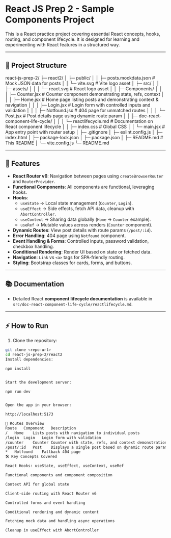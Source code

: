 # React JS Prep 2 - Sample Components Project

This is a React practice project covering essential React concepts, hooks, routing, and component lifecycle. It is designed for learning and experimenting with React features in a structured way.

---

## 📂 Project Structure

react-js-prep-2/
├─ react2/
│ ├─ public/
│ │ ├─ posts.mockdata.json # Mock JSON data for posts
│ │ └─ vite.svg # Vite logo asset
│ ├─ src/
│ │ ├─ assets/
│ │ │ └─ react.svg # React logo asset
│ │ ├─ Components/
│ │ │ ├─ Counter.jsx # Counter component demonstrating state, refs, context
│ │ │ ├─ Home.jsx # Home page listing posts and demonstrating context & navigation
│ │ │ ├─ Login.jsx # Login form with controlled inputs and validation
│ │ │ ├─ Notfound.jsx # 404 page for unmatched routes
│ │ │ └─ Post.jsx # Post details page using dynamic route param
│ │ ├─ doc-react-component-life-cycle/
│ │ │ └─ reactlifecycle.md # Documentation on React component lifecycle
│ │ ├─ index.css # Global CSS
│ │ └─ main.jsx # App entry point with router setup
│ ├─ .gitignore
│ ├─ eslint.config.js
│ ├─ index.html
│ ├─ package-lock.json
│ ├─ package.json
│ ├─ README.md # This README
│ └─ vite.config.js
└─ README.md


---

## 🚀 Features

- **React Router v6**: Navigation between pages using `createBrowserRouter` and `RouterProvider`.
- **Functional Components**: All components are functional, leveraging hooks.
- **Hooks**:
  - `useState` → Local state management (`Counter`, `Login`).
  - `useEffect` → Side effects, fetch API data, cleanup with `AbortController`.
  - `useContext` → Sharing data globally (`Home` → `Counter` example).
  - `useRef` → Mutable values across renders (`Counter` component).
- **Dynamic Routes**: View post details with route params (`/post/:id`).
- **Error Handling**: 404 page using `Notfound` component.
- **Event Handling & Forms**: Controlled inputs, password validation, checkbox handling.
- **Conditional Rendering**: Render UI based on state or fetched data.
- **Navigation**: `Link` vs `<a>` tags for SPA-friendly routing.
- **Styling**: Bootstrap classes for cards, forms, and buttons.

---

## 📚 Documentation

- Detailed React **component lifecycle documentation** is available in `src/doc-react-component-life-cycle/reactlifecycle.md`.

---

## ⚡ How to Run

1. Clone the repository:

```bash
git clone <repo-url>
cd react-js-prep-2/react2
Install dependencies:

npm install


Start the development server:

npm run dev


Open the app in your browser:

http://localhost:5173

🔗 Routes Overview
Route	Component	Description
/	Home	Lists posts with navigation to individual posts
/login	Login	Login form with validation
/counter	Counter	Counter with state, refs, and context demonstration
/post/:id	Post	Displays a single post based on dynamic route param
*	Notfound	Fallback 404 page
🛠 Key Concepts Covered

React Hooks: useState, useEffect, useContext, useRef

Functional components and component composition

Context API for global state

Client-side routing with React Router v6

Controlled forms and event handling

Conditional rendering and dynamic content

Fetching mock data and handling async operations

Cleanup in useEffect with AbortController
